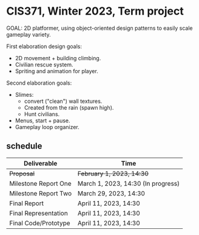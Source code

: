 # CIS371, Winter 2023, Term project  



GOAL: 2D platformer, using object-oriented design patterns to easily scale gameplay variety.  

First elaboration design goals:  
- 2D movement + building climbing.  
- Civilian rescue system.  
- Spriting and animation for player.  
  
Second elaboration goals:  
- Slimes:  
  + convert ("clean") wall textures.  
  + Created from the rain (spawn high).  
  + Hunt civilians.  
- Menus, start + pause.  
- Gameplay loop organizer.  
 
  
## schedule  
Deliverable  | Time
------------- | -------------
~~Proposal~~ | ~~February 1, 2023, 14:30~~
Milestone Report One | March 1, 2023, 14:30  (In progress)
Milestone Report Two | March 29, 2023, 14:30
Final Report | April 11, 2023, 14:30
Final Representation | April 11, 2023, 14:30
Final Code/Prototype | April 11, 2023, 14:30
